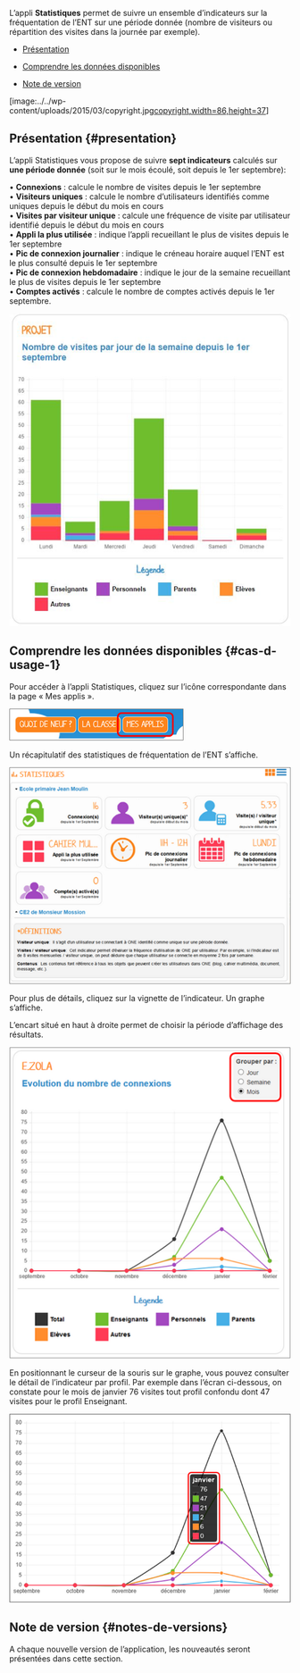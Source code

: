 L’appli **Statistiques** permet de suivre un ensemble d’indicateurs sur
la fréquentation de l’ENT sur une période donnée (nombre de visiteurs ou
répartition des visites dans la journée par exemple).

-   [Présentation](index.html?iframe=true#presentation)

-   [Comprendre les données
    disponibles](index.html?iframe=true#cas-d-usage-1)

-   [Note de version](index.html?iframe=true#notes-de-versions)

[image:../../wp-content/uploads/2015/03/copyright.jpg[copyright,width=86,height=37](../../wp-content/uploads/2015/03/copyright.jpg)]

Présentation {#presentation}
------------

L’appli Statistiques vous propose de suivre **sept indicateurs**
calculés sur **une période donnée** (soit sur le mois écoulé, soit
depuis le 1er septembre):

• **Connexions** : calcule le nombre de visites depuis le 1er septembre\
 • **Visiteurs uniques** : calcule le nombre d’utilisateurs identifiés
comme uniques depuis le début du mois en cours\
 • **Visites par visiteur unique** : calcule une fréquence de visite par
utilisateur identifié depuis le début du mois en cours\
 • **Appli la plus utilisée** : indique l’appli recueillant le plus de
visites depuis le 1er septembre\
 • **Pic de connexion journalier** : indique le créneau horaire auquel
l’ENT est le plus consulté depuis le 1er septembre\
 • **Pic de connexion hebdomadaire** : indique le jour de la semaine
recueillant le plus de visites depuis le 1er septembre\
 • **Comptes activés** : calcule le nombre de comptes activés depuis le
1er septembre.

![Stats 1](../../wp-content/uploads/2015/04/Stats-1.jpg)

Comprendre les données disponibles {#cas-d-usage-1}
----------------------------------

Pour accéder à l’appli Statistiques, cliquez sur l’icône correspondante
dans la page « Mes applis ».

![p1](../../wp-content/uploads/2015/06/p14.png)

Un récapitulatif des statistiques de fréquentation de l’ENT s’affiche.

![s1](../../wp-content/uploads/2015/06/s14.png)

Pour plus de détails, cliquez sur la vignette de l’indicateur. Un graphe
s’affiche.

L’encart situé en haut à droite permet de choisir la période d’affichage
des résultats.

![s2](../../wp-content/uploads/2015/06/s21.png)

En positionnant le curseur de la souris sur le graphe, vous pouvez
consulter le détail de l’indicateur par profil. Par exemple dans l’écran
ci-dessous, on constate pour le mois de janvier 76 visites tout profil
confondu dont 47 visites pour le profil Enseignant.

![s3](../../wp-content/uploads/2015/06/s31.png)

Note de version {#notes-de-versions}
---------------

A chaque nouvelle version de l’application, les nouveautés seront
présentées dans cette section.
